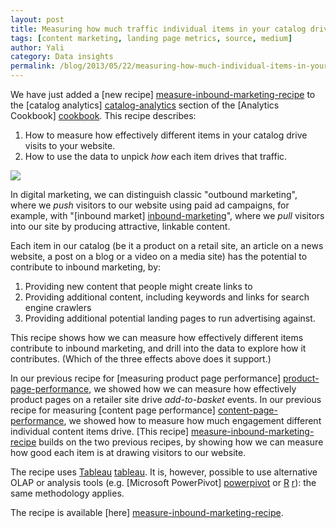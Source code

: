 ```yaml
---
layout: post
title: Measuring how much traffic individual items in your catalog drive to your website
tags: [content marketing, landing page metrics, source, medium]
author: Yali
category: Data insights
permalink: /blog/2013/05/22/measuring-how-much-individual-items-in-your-catalog-contribute-to-inbound-marketing/
---
```


We have just added a [new recipe] [measure-inbound-marketing-recipe] to the [catalog analytics] [catalog-analytics] section of the [Analytics Cookbook] [cookbook]. This recipe describes:

1. How to measure how effectively different items in your catalog drive visits to your website.
2. How to use the data to unpick *how* each item drives that traffic.

<a href="/assets/img/analytics/catalog-analytics/driving-traffic/2.jpg"><img src="/assets/img/analytics/catalog-analytics/driving-traffic/2-truncated.jpg" /></a>

In digital marketing, we can distinguish classic "outbound marketing", where we *push* visitors to our website using paid ad campaigns, for example, with "[inbound market] [inbound-marketing]", where we *pull* visitors into our site by producing attractive, linkable content.

<!--more-->

Each item in our catalog (be it a product on a retail site, an article on a news website, a post on a blog or a video on a media site) has the potential to contribute to inbound marketing, by:

1. Providing new content that people might create links to
2. Providing additional content, including keywords and links for search engine crawlers
3. Providing additional potential landing pages to run advertising against.

This recipe shows how we can measure how effectively different items contribute to inbound marketing, and drill into the data to explore how it contributes. (Which of the three effects above does it support.)

In our previous recipe for [measuring product page performance] [product-page-performance], we showed how we can measure how effectively product pages on a retailer site drive *add-to-basket* events. In our previous recipe for measuring [content page performance] [content-page-performance], we showed how to measure how much engagement different individual content items drive. [This recipe] [measure-inbound-marketing-recipe] builds on the two previous recipes, by showing how we can measure how good each item is at drawing visitors to our website.

The recipe uses [Tableau] [tableau]. It is, however, possible to use alternative OLAP or analysis tools (e.g. [Microsoft PowerPivot] [powerpivot] or [R] [r]): the same methodology applies.

The recipe is available [here] [measure-inbound-marketing-recipe].

[measure-inbound-marketing-recipe]: /analytics/catalog-analytics/measuring-how-much-traffic-different-items-in-your-catalog-drive-to-your-website.html
[catalog-analytics]: /analytics/catalog-analytics/overview.html
[cookbook]: /analytics/index.html
[product-page-performance]: /analytics/catalog-analytics/measuring-and-comparing-product-page-performance.html
[content-page-performance]: /analytics/catalog-analytics/measuring-and-comparing-content-page-performance.html
[tableau]: http://www.tableausoftware.com/
[inbound-marketing]: http://en.wikipedia.org/wiki/Inbound_marketing
[r]: http://www.r-project.org/
[powerpivot]: http://www.microsoft.com/en-us/bi/PowerPivot.aspx
